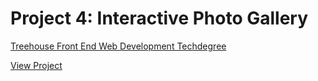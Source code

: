 # Project 4: Interactive Photo Gallery

[Treehouse Front End Web Development Techdegree](https://teamtreehouse.com/techdegree)

[View Project](http://danhayden.github.io/treehouse-fewd-techdegree_project-4)
